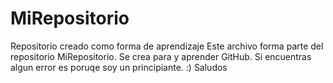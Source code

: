 # MiRepositorio
Repositorio creado como forma de aprendizaje
Este archivo forma parte del repositorio MiRepositorio. Se crea para y aprender GitHub.
Si encuentras algun error es poruqe soy un principiante. :)
Saludos
